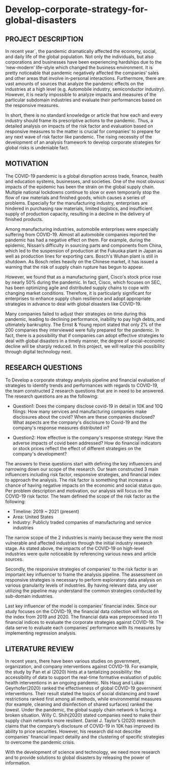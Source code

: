 # Develop-corporate-strategy-for-global-disasters
## PROJECT DESCRIPTION
  
In recent year`, the pandemic dramatically affected the economy, social, and daily life of the global population. Not only the individuals, but also corporations and businesses have been experiencing hardships due to the ‘new-modern’ life-style which changed the business environment. It is pretty noticeable that pandemic negatively affected the companies’ sales and other areas that involve in-personal interactions. Furthermore, there are vast amounts of sources that analyze the pandemic effects on the industries at a high level (e.g. Automobile industry, semiconductor industry). However, it is nearly impossible to analyze impacts and measures of the particular subdomain industries and evaluate their performances based on the responsive measures. 
  
In short, there is no standard knowledge or article that how each and every industry should frame its prescriptive actions to the pandemic. Thus, a detailed analysis on impacts of the risk factor and evaluation based on responsive measures to the matter is crucial for companies’ to prepare for any next wave of risk factor like pandemic. The rising necessity of the development of an analysis framework to develop corporate strategies for global risks is undeniable fact.

## MOTIVATION

  The COVID-19 pandemic is a global disruption across trade, finance, health and education systems, businesses, and societies. One of the most obvious impacts of the epidemic has been the strain on the global supply chain. Multiple national lockdowns continue to slow or even temporarily stop the flow of raw materials and finished goods, which causes a series of problems. Especially for the manufacturing industry, enterprises are hindered in purchasing raw materials, limited logistics, and insufficient supply of production capacity, resulting in a decline in the delivery of finished products.
  
  Among manufacturing industries, automobile enterprises were especially suffering from COVID-19. Almost all automobile companies reported the pandemic has had a negative effect on them. For example, during the epidemic, Nissan’s difficulty in sourcing parts and components from China, which led to the suspension of production at the Fukuoka plant in Japan as well as production lines for exporting cars. Bosch's Wuhan plant is still in shutdown. As Bosch relies heavily on the Chinese market, it has issued a warning that the risk of supply chain rupture has begun to appear.

However, we found that as a manufacturing giant, Cisco's stock price rose by nearly 50% during the pandemic. In fact, Cisco, which focuses on SEC, has been optimizing agile and distributed supply chains to cope with changing market conditions. Therefore, it is particularly significant for enterprises to enhance supply chain resilience and adopt appropriate strategies in advance to deal with global disasters like COVID-19.
 
 Many companies failed to adjust their strategies on time during this pandemic, leading to declining performance, inability to pay high debts, and ultimately bankruptcy. The Ernst & Young report stated that only 2% of the 200 companies they interviewed were fully prepared for the pandemic. In fact, there is a possibility that if companies can adopt effective strategies to deal with global disasters in a timely manner, the degree of social-economic decline will be sharply reduced. In this project, we will realize this possibility through digital technology next.

## RESEARCH QUESTIONS

  To Develop a corporate strategy analysis pipeline and financial evaluation of strategies to identify trends and performances with regards to COVID-19, the team constructed 2 research questions that are in need to be answered. The research questions are as the following:

- Question1: Does the company disclose covid-19 in detail in 10K and 10Q filings:  How many services and manufacturing companies make disclosures about the covid? When are these companies disclosed? What aspects are the company's disclosure to Covid-19 and the company's response measures distributed in?
  
- Question2: How effective is the company's response strategy: Have the adverse impacts of covid been addressed? How do financial indicators or stock prices reflect the effect of different strategies on the company's development?  

The answers to these questions start with defining the key influencers and narrowing down our scope of the research. Our team constructed 3 main influencers including risk factor, responsive strategies, and financial index to approach the analysis. The risk factor is something that increases a chance of having negative impacts on the economic and social status quo. Per problem description and motivation, our analysis will focus on the COVID-19 risk factor. The team defined the scope of the risk factor as the following:
- Timeline: 2019 ~ 2021 (present)
- Area: United States
- Industry: Publicly traded companies of manufacturing and service industries

The narrow scope of the 2 industries is mainly because they were the most vulnerable and affected industries through the initial industry research stage. As stated above, the impacts of the COVID-19 on high-level industries were quite noticeable by referencing various news and article sources.

Secondly, the responsive strategies of companies’ to the risk factor is an important key influencer to frame the analysis pipeline. The assessment on responsive strategies is necessary to perform exploratory data analysis on various granularity levels of industries. By having relevant data, any user utilizing the pipeline may understand the common strategies conducted by sub-domain industries. 

Last key influencer of the model is companies’ financial index. Since our study focuses on the COVID-19, the financial data collection will focus on the index from 2019 and 2020. The financial data was preprocessed into 11 financial indices to evaluate the corporate strategies against COVID-19. The data serve to evaluate each companies’ performance with its measures by implementing regression analysis.

## LITERATURE REVIEW

In recent years, there have been various studies on government, organization, and company interventions against COVID-19. For example, the study by Pan et al (2020) hints at a tantalizing possibility: the accessibility of data to support the real-time formative evaluation of public health interventions in an ongoing pandemic. Nils Haug and Lukas Geyrhofer(2020) ranked the effectiveness of global COVID-19 government interventions. Their result stated the topics of social distancing and travel restrictions ranked first among all methods, while environmental measures (for example, cleaning and disinfection of shared surfaces) ranked the lowest. Under the pandemic, the global supply chain network is facing a broken situation. Willy C. Shih(2020) stated companies need to make their supply chain networks more resilient. Daniel J. Taylor’s (2020) research claims that the company’s disclosure of COVID-19 in 10K has improved its ability to price securities. However, his research did not describe companies’ financial impact detailly and the clustering of specific strategies to overcome the pandemic crisis.

With the development of science and technology, we need more research and to provide solutions to global disasters by releasing the power of information.
